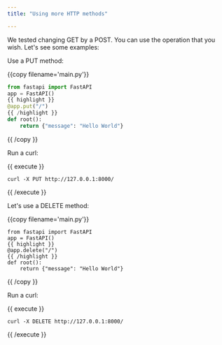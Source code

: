 ```yaml
---
title: "Using more HTTP methods"

---
```

<!-- Using more HTTP methods -->

We tested changing GET by a POST. You can use the operation that you wish. Let's see some examples:

Use a PUT method:

{{copy filename='main.py'}}
```python
from fastapi import FastAPI
app = FastAPI()
{{ highlight }}
@app.put("/")
{{ /highlight }}
def root():
    return {"message": "Hello World"}
```
{{ /copy }}

Run a curl:

{{ execute }}
```
curl -X PUT http://127.0.0.1:8000/
```
{{ /execute }}

Let's use a DELETE method:

{{copy filename='main.py'}}
```
from fastapi import FastAPI
app = FastAPI()
{{ highlight }}
@app.delete("/")
{{ /highlight }}
def root():
    return {"message": "Hello World"}
```
{{ /copy }}

Run a curl:

{{ execute }}
```
curl -X DELETE http://127.0.0.1:8000/
```
{{ /execute }}